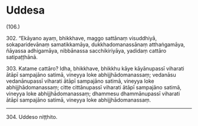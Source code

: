# Uddesa

(106.)

302\. “Ekāyano ayaṃ, bhikkhave, maggo sattānaṃ visuddhiyā, sokaparidevānaṃ samatikkamāya, dukkhadomanassānaṃ atthaṅgamāya, ñāyassa adhigamāya, nibbānassa sacchikiriyāya, yadidaṃ cattāro satipaṭṭhānā.

303\. Katame cattāro? Idha, bhikkhave, bhikkhu kāye kāyānupassī viharati ātāpī sampajāno satimā, vineyya loke abhijjhādomanassaṃ; vedanāsu vedanānupassī viharati ātāpī sampajāno satimā, vineyya loke abhijjhādomanassaṃ; citte cittānupassī viharati ātāpī sampajāno satimā, vineyya loke abhijjhādomanassaṃ; dhammesu dhammānupassī viharati ātāpī sampajāno satimā, vineyya loke abhijjhādomanassaṃ.

---

304\. Uddeso niṭṭhito.
